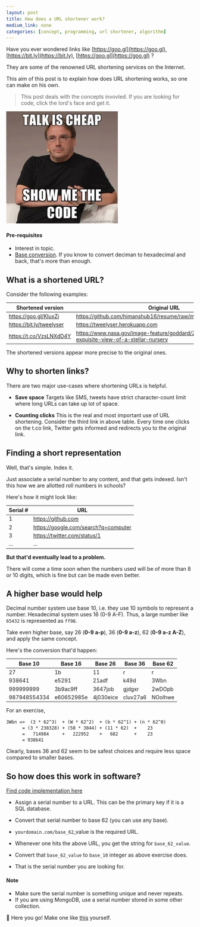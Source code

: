 ```yaml
---
layout: post
title: How does a URL shortener work?
medium_link: none
categories: [concept, programming, url shortener, algorithm]
---
```


Have you ever wondered links like [https://goo.gl](https://goo.gl), [https://bit.ly](https://bit.ly), [https://goo.gl](https://goo.gl)  ?

They are some of the renowned URL shortening services on the Internet.

This aim of this post is to explain how does URL shortening works, so one can make on his own.

> This post deals with the concepts invovled. If you are looking for code, click the lord's face and get it.

[![Talk is cheap, show me the code](/assets/url-shortener/talk-is-cheap.jpg)](https://github.com/himanshub16/outbound-go)


#### Pre-requisites
- Interest in topic.
- [Base conversion](https://www.tutorialspoint.com/computer_logical_organization/number_system_conversion.htm). If you know to convert deciman to hexadecimal and back, that's more than enough.

## What is a shortened URL?
Consider the following examples:

| Shortened version          | Original URL                                                                               |
|----------------------------|--------------------------------------------------------------------------------------------|
| <https://goo.gl/KIuxZj>    | <https://github.com/himanshub16/resume/raw/master/himanshub16.pdf>                         |
| <https://bit.ly/tweelyser> | <https://tweelyser.herokuapp.com>                                                          |
| <https://t.co/VzsLNXdD4Y>  | <https://www.nasa.gov/image-feature/goddard/2018/hubble-exquisite-view-of-a-stellar-nursery> |

The shortened versions appear more precise to the original ones.


## Why to shorten links?
There are two major use-cases where shortening URLs is helpful.
- **Save space**
  Targets like SMS, tweets have strict character-count limit where long URLs can take up lot of space.
  
- **Counting clicks**
  This is the real and most important use of URL shortening.
  Consider the third link in above table.
  Every time one clicks on the t.co link, Twitter gets informed and redirects you to the original link.

## Finding a short representation
Well, that's simple. Index it.

Just associate a serial number to any content, and that gets indexed. Isn't this how we are allotted roll numbers in schools?

Here's how it might look like:

| Serial # | URL                                  |
|----------|--------------------------------------|
|        1 | https://github.com                   |
|        2 | https://google.com/search?q=computer |
|        3 | https://twitter.com/status/1         |
|      ... | ...                                  |

**But that'd eventually lead to a problem.**

There will come a time soon when the numbers used will be of more than 8 or 10 digits, which is fine but can be made even better.

## A higher base would help
Decimal number system use base 10, i.e. they use 10 symbols to represent a number. Hexadecimal system uses 16 (0-9 A-F). Thus, a large number like `65432` is represented as `ff98`.

Take even higher base, say 26 (**0-9 a-p**), 36 (**0-9 a-z**), 62 (**0-9 a-z A-Z**), and apply the same concept.

Here's the conversion that'd happen:

|      Base 10 | Base 16    | Base 26   | Base 36  | Base 62 |
|--------------|------------|-----------|----------|---------|
|           27 | 1b         | 11        | r        | r       |
|       938641 | e5291      | 21adf     | k49d     | 3Wbn    |
|    999999999 | 3b9ac9ff   | 3647job   | gjdgxr   | 2wDOpb  |
| 987948554334 | e60652985e | 4j030eice | cluv27a6 | NOolhwe |


For an exercise,
```
3Wbn =>  (3 * 62^3)  + (W * 62^2)  + (b * 62^1) + (n * 62^0)
      = (3 * 238328) + (58 * 3844) + (11 * 62)  +    23
      =   714984     +   222952    +   682      +    23
      = 938641
```

Clearly, bases 36 and 62 seem to be safest choices and require less space compared to smaller bases.

## So how does this work in software?

[Find code implementation here](https://github.com/himanshub16/outbound-go/blob/master/baseconv.go)

- Assign a serial number to a URL. This can be the primary key if it is a SQL database.
- Convert that serial number to base 62 (you can use any base).
- `yourdomain.com/base_62`_value is the required URL.

- Whenever one hits the above URL, you get the string for `base_62_value`.
- Convert that `base_62_value` to `base_10` integer as above exercise does.
- That is the serial number you are looking for.


#### Note
- Make sure the serial number is something unique and never repeats.
- If you are using MongoDB, use a serial number stored in some other collection.

:tada: Here you go! Make one like [this](https://outbound-go.herokuapp.com) yourself.
